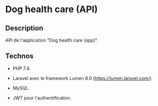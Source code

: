 # Dog health care  (API)

## Description

API de l'application "Dog health care  (app)".



## Technos

- PHP 7.4.

- Laravel avec le framework Lumen 8.0 (https://lumen.laravel.com/).
- MySQL.
- JWT pour l'authentification.